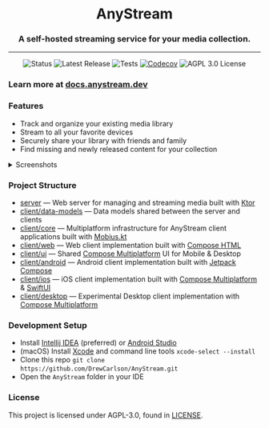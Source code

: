<h1 align="center">AnyStream</h1>
<h3 align="center">A self-hosted streaming service for your media collection.</h3>

---

<p align="center">
<img alt="Status" src="https://img.shields.io/static/v1?label=status&message=wip&color=red"/>
<a href="https://github.com/drewcarlson/AnyStream/releases/latest" style="text-decoration: none !important;"><img alt="Latest Release" src="https://img.shields.io/github/v/tag/drewcarlson/anystream?label=release&sort=semver"></a>
<img alt="Tests" src="https://github.com/DrewCarlson/AnyStream/workflows/Tests/badge.svg"/>
<a href="https://codecov.io/gh/DrewCarlson/AnyStream"><img alt="Codecov" src="https://img.shields.io/codecov/c/github/drewcarlson/anystream?token=X4G9RL8QZF"></a>
<a href="https://raw.githubusercontent.com/DrewCarlson/AnyStream/main/LICENSE" style="text-decoration: none !important;"><img alt="AGPL 3.0 License" src="https://img.shields.io/github/license/drewcarlson/anystream"/></a>
</p>

### Learn more at [docs.anystream.dev](https://docs.anystream.dev)

### Features

- Track and organize your existing media library
- Stream to all your favorite devices
- Securely share your library with friends and family
- Find missing and newly released content for your collection

<details>
<summary>Screenshots</summary>

![](docs/img/screenshot-android-home.png)
![](docs/img/screenshot-web-home.png)

</details>

### Project Structure

- [server](server) &mdash; Web server for managing and streaming media built with [Ktor](https://github.com/ktorio/ktor)
- [client/data-models](client/data-models) &mdash; Data models shared between the server and clients
- [client/core](client/core) &mdash; Multiplatform infrastructure for AnyStream client applications built with [Mobius.kt](https://github.com/DrewCarlson/mobius.kt)
- [client/web](client/web) &mdash; Web client implementation built with [Compose HTML](https://github.com/JetBrains/compose-multiplatform#libraries)
- [client/ui](client/ui) &mdash; Shared [Compose Multiplatform](https://github.com/JetBrains/compose-multiplatform/) UI for Mobile & Desktop
- [client/android](client/android) &mdash; Android client implementation built with [Jetpack Compose](https://developer.android.com/jetpack/compose)
- [client/ios](client/ios) &mdash; iOS client implementation built with [Compose Multiplatform](https://github.com/JetBrains/compose-multiplatform/) & [SwiftUI](https://developer.apple.com/xcode/swiftui/)
- [client/desktop](client/desktop) &mdash; Experimental Desktop client implementation with [Compose Multiplatform](https://github.com/JetBrains/compose-multiplatform/)

### Development Setup

- Install [Intellij IDEA](https://www.jetbrains.com/idea/) (preferred) or [Android Studio](https://developer.android.com/studio/)
- (macOS) Install [Xcode](https://developer.apple.com/xcode/) and command line tools `xcode-select --install`
- Clone this repo `git clone https://github.com/DrewCarlson/AnyStream.git`
- Open the `AnyStream` folder in your IDE

### License

This project is licensed under AGPL-3.0, found in [LICENSE](LICENSE).

